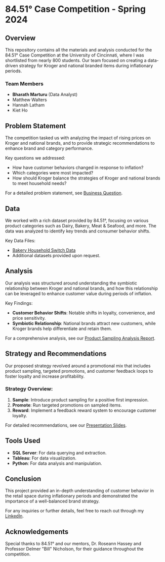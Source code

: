 # 84.51° Case Competition - Spring 2024

## Overview
This repository contains all the materials and analysis conducted for the 84.51° Case Competition at the University of Cincinnati, where I was shortlisted from nearly 800 students. Our team focused on creating a data-driven strategy for Kroger and national branded items during inflationary periods.

### Team Members
- **Bharath Marturu** (Data Analyst)
- Matthew Walters
- Hannah Latham
- Kiet Ho

## Problem Statement
The competition tasked us with analyzing the impact of rising prices on Kroger and national brands, and to provide strategic recommendations to enhance brand and category performance.

Key questions we addressed:
- How have customer behaviors changed in response to inflation?
- Which categories were most impacted?
- How should Kroger balance the strategies of Kroger and national brands to meet household needs?

For a detailed problem statement, see [Business Question](docs/Business%20Question.docx).

## Data
We worked with a rich dataset provided by 84.51°, focusing on various product categories such as Dairy, Bakery, Meat & Seafood, and more. The data was analyzed to identify key trends and consumer behavior shifts.

Key Data Files:
- [Bakery Household Switch Data](data/Bakery_HH_Switch.csv)
- Additional datasets provided upon request.

## Analysis
Our analysis was structured around understanding the symbiotic relationship between Kroger and national brands, and how this relationship can be leveraged to enhance customer value during periods of inflation.

Key Findings:
- **Customer Behavior Shifts**: Notable shifts in loyalty, convenience, and price sensitivity.
- **Symbiotic Relationship**: National brands attract new customers, while Kroger brands help differentiate and retain them.

For a comprehensive analysis, see our [Product Sampling Analysis Report](research/product_sampling_analysis.docx).

## Strategy and Recommendations
Our proposed strategy revolved around a promotional mix that includes product sampling, targeted promotions, and customer feedback loops to foster loyalty and increase profitability.

### Strategy Overview:
1. **Sample**: Introduce product sampling for a positive first impression.
2. **Promote**: Run targeted promotions on sampled items.
3. **Reward**: Implement a feedback reward system to encourage customer loyalty.

For detailed recommendations, see our [Presentation Slides](presentation/84.51_case_competition_presentation.pptx).

## Tools Used
- **SQL Server**: For data querying and extraction.
- **Tableau**: For data visualization.
- **Python**: For data analysis and manipulation.

## Conclusion
This project provided an in-depth understanding of customer behavior in the retail space during inflationary periods and demonstrated the importance of a well-balanced brand strategy.

For any inquiries or further details, feel free to reach out through my [LinkedIn](https://www.linkedin.com/in/bharath-marturu-6b08b3a8).

## Acknowledgements
Special thanks to 84.51° and our mentors, Dr. Roseann Hassey and Professor Delmer "Bill" Nicholson, for their guidance throughout the competition.
